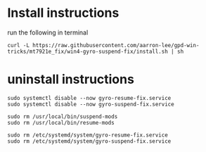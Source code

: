 # Install instructions

run the following in terminal

```
curl -L https://raw.githubusercontent.com/aarron-lee/gpd-win-tricks/mt7921e_fix/win4-gyro-suspend-fix/install.sh | sh
```

# uninstall instructions

```
sudo systemctl disable --now gyro-resume-fix.service
sudo systemctl disable --now gyro-suspend-fix.service

sudo rm /usr/local/bin/suspend-mods
sudo rm /usr/local/bin/resume-mods

sudo rm /etc/systemd/system/gyro-resume-fix.service
sudo rm /etc/systemd/system/gyro-suspend-fix.service
```
